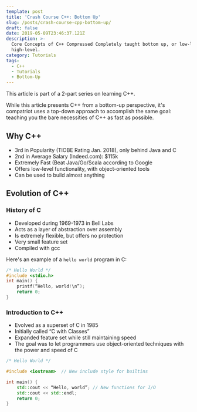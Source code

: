 ```yaml
---
template: post
title: 'Crash Course C++: Bottom Up'
slug: /posts/crash-course-cpp-bottom-up/
draft: false
date: 2019-05-09T23:46:37.121Z
description: >-
  Core Concepts of C++ Compressed Completely taught bottom up, or low-level to
  high-level.
category: Tutorials
tags:
  - C++
  - Tutorials
  - Bottom-Up
---
```


This article is part of a 2-part series on learning C++.

While this article presents C++ from a bottom-up perspective, it's compatriot uses a top-down approach to accomplish the same goal: teaching you the bare necessities of C++ as fast as possible.

## Why C++

- 3rd in Popularity (TIOBE Rating Jan. 2018), only behind Java and C
- 2nd in Average Salary (Indeed.com): $115k
- Extremely Fast (Beat Java/Go/Scala according to Google
- Offers low-level functionality, with object-oriented tools
- Can be used to build almost anything

## Evolution of C++

### History of C

- Developed during 1969-1973 in Bell Labs
- Acts as a layer of abstraction over assembly
- Is extremely flexible, but offers no protection
- Very small feature set
- Compiled with gcc

Here's an example of a `hello world` program in C:
```C
/* Hello World */
#include <stdio.h>
int main() {	
    printf(“Hello, world!\n”);	
    return 0;
}
```

### Introduction to C++

- Evolved as a superset of C in 1985
- Initially called “C with Classes”
- Expanded feature set while still maintaining speed
- The goal was to let programmers use object-oriented techniques with the power and speed of C

```C++
/* Hello World */

#include <iostream>  // New include style for builtins

int main() {
    std::cout << “Hello, world”; // New functions for I/O
    std::cout << std::endl;
    return 0;
}
```


